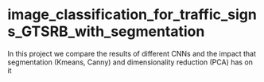 # image_classification_for_traffic_signs_GTSRB_with_segmentation
In this project we compare the results of different CNNs and the impact that segmentation (Kmeans, Canny) and dimensionality reduction (PCA) has on it
